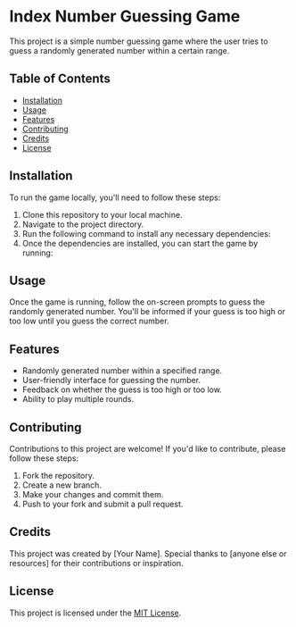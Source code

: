 # Index Number Guessing Game

This project is a simple number guessing game where the user tries to guess a randomly generated number within a certain range.

## Table of Contents

- [Installation](#installation)
- [Usage](#usage)
- [Features](#features)
- [Contributing](#contributing)
- [Credits](#credits)
- [License](#license)

## Installation

To run the game locally, you'll need to follow these steps:

1. Clone this repository to your local machine.
2. Navigate to the project directory.
3. Run the following command to install any necessary dependencies:
4. Once the dependencies are installed, you can start the game by running:

## Usage

Once the game is running, follow the on-screen prompts to guess the randomly generated number. You'll be informed if your guess is too high or too low until you guess the correct number.

## Features

- Randomly generated number within a specified range.
- User-friendly interface for guessing the number.
- Feedback on whether the guess is too high or too low.
- Ability to play multiple rounds.

## Contributing

Contributions to this project are welcome! If you'd like to contribute, please follow these steps:

1. Fork the repository.
2. Create a new branch.
3. Make your changes and commit them.
4. Push to your fork and submit a pull request.

## Credits

This project was created by [Your Name]. Special thanks to [anyone else or resources] for their contributions or inspiration.

## License

This project is licensed under the [MIT License](LICENSE).
